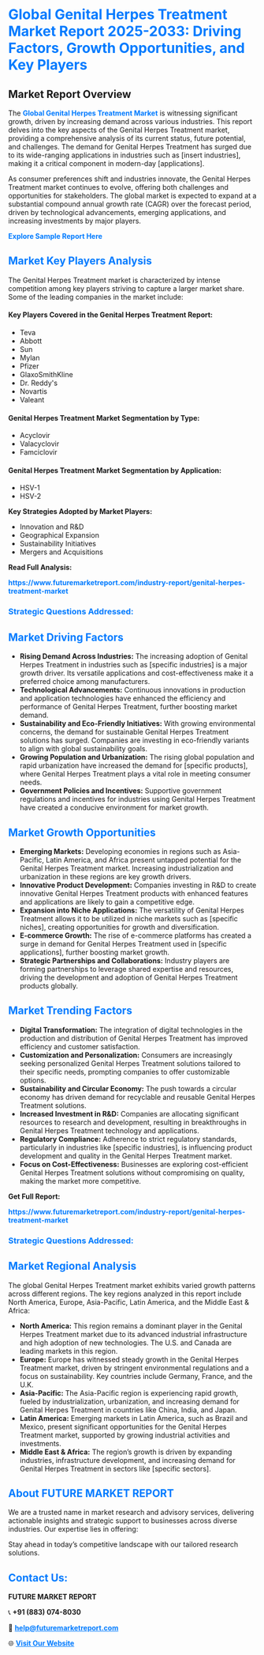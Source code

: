 <h1 style="color: #007BFF;">Global Genital Herpes Treatment Market Report 2025-2033: Driving Factors, Growth Opportunities, and Key Players</h1>

<section id="overview">
<h2>Market Report Overview</h2>
<p>The <a href="https://www.futuremarketreport.com/industry-report/genital-herpes-treatment-market" style="color: #007BFF; text-decoration: none;"><strong>Global Genital Herpes Treatment Market</strong></a> is witnessing significant growth, driven by increasing demand across various industries. This report delves into the key aspects of the Genital Herpes Treatment market, providing a comprehensive analysis of its current status, future potential, and challenges. The demand for Genital Herpes Treatment has surged due to its wide-ranging applications in industries such as [insert industries], making it a critical component in modern-day [applications].</p>
<p>As consumer preferences shift and industries innovate, the Genital Herpes Treatment market continues to evolve, offering both challenges and opportunities for stakeholders. The global market is expected to expand at a substantial compound annual growth rate (CAGR) over the forecast period, driven by technological advancements, emerging applications, and increasing investments by major players.</p>
</section>

<section id="overview">
<p><a href="https://www.futuremarketreport.com/request-sample/reportId=54345" style="color: #007BFF; text-decoration: none;"><strong>Explore Sample Report Here</strong></a></p>
</section>

<section id="key-players">
<h2 style="color: #007BFF;">Market Key Players Analysis</h2>
<p>The Genital Herpes Treatment market is characterized by intense competition among key players striving to capture a larger market share. Some of the leading companies in the market include:</p>
<h4>Key Players Covered in the Genital Herpes Treatment Report:</h4>
<ul><li>Teva</li><li>Abbott</li><li>Sun</li><li>Mylan</li><li>Pfizer</li><li>GlaxoSmithKline</li><li>Dr. Reddy&#039;s</li><li>Novartis</li><li>Valeant</li></ul>
<h4>Genital Herpes Treatment Market Segmentation by Type:</h4>
<ul><li>Acyclovir</li><li>Valacyclovir</li><li>Famciclovir</li></ul>

<h4>Genital Herpes Treatment Market Segmentation by Application:</h4>
<ul><li>HSV-1</li><li>HSV-2</li></ul>
<p><strong>Key Strategies Adopted by Market Players:</strong></p>
<ul>
<li>Innovation and R&D</li>
<li>Geographical Expansion</li>
<li>Sustainability Initiatives</li>
<li>Mergers and Acquisitions</li>
</ul>
</section>

<section>
<p><strong>Read Full Analysis: </strong></p><a href="https://www.futuremarketreport.com/industry-report/genital-herpes-treatment-market" style="color: #007BFF; text-decoration: none;"><strong>https://www.futuremarketreport.com/industry-report/genital-herpes-treatment-market</strong></a>
<h3 style="color: #007BFF;">Strategic Questions Addressed:</h3>
</section>

<section id="driving-factors">
<h2 style="color: #007BFF;">Market Driving Factors</h2>
<ul>
<li><strong>Rising Demand Across Industries:</strong> The increasing adoption of Genital Herpes Treatment in industries such as [specific industries] is a major growth driver. Its versatile applications and cost-effectiveness make it a preferred choice among manufacturers.</li>
<li><strong>Technological Advancements:</strong> Continuous innovations in production and application technologies have enhanced the efficiency and performance of Genital Herpes Treatment, further boosting market demand.</li>
<li><strong>Sustainability and Eco-Friendly Initiatives:</strong> With growing environmental concerns, the demand for sustainable Genital Herpes Treatment solutions has surged. Companies are investing in eco-friendly variants to align with global sustainability goals.</li>
<li><strong>Growing Population and Urbanization:</strong> The rising global population and rapid urbanization have increased the demand for [specific products], where Genital Herpes Treatment plays a vital role in meeting consumer needs.</li>
<li><strong>Government Policies and Incentives:</strong> Supportive government regulations and incentives for industries using Genital Herpes Treatment have created a conducive environment for market growth.</li>
</ul>
</section>

<section id="growth-opportunities">
<h2 style="color: #007BFF;">Market Growth Opportunities</h2>
<ul>
<li><strong>Emerging Markets:</strong> Developing economies in regions such as Asia-Pacific, Latin America, and Africa present untapped potential for the Genital Herpes Treatment market. Increasing industrialization and urbanization in these regions are key growth drivers.</li>
<li><strong>Innovative Product Development:</strong> Companies investing in R&D to create innovative Genital Herpes Treatment products with enhanced features and applications are likely to gain a competitive edge.</li>
<li><strong>Expansion into Niche Applications:</strong> The versatility of Genital Herpes Treatment allows it to be utilized in niche markets such as [specific niches], creating opportunities for growth and diversification.</li>
<li><strong>E-commerce Growth:</strong> The rise of e-commerce platforms has created a surge in demand for Genital Herpes Treatment used in [specific applications], further boosting market growth.</li>
<li><strong>Strategic Partnerships and Collaborations:</strong> Industry players are forming partnerships to leverage shared expertise and resources, driving the development and adoption of Genital Herpes Treatment products globally.</li>
</ul>
</section>

<section id="trending-factors">
<h2 style="color: #007BFF;">Market Trending Factors</h2>
<ul>
<li><strong>Digital Transformation:</strong> The integration of digital technologies in the production and distribution of Genital Herpes Treatment has improved efficiency and customer satisfaction.</li>
<li><strong>Customization and Personalization:</strong> Consumers are increasingly seeking personalized Genital Herpes Treatment solutions tailored to their specific needs, prompting companies to offer customizable options.</li>
<li><strong>Sustainability and Circular Economy:</strong> The push towards a circular economy has driven demand for recyclable and reusable Genital Herpes Treatment solutions.</li>
<li><strong>Increased Investment in R&D:</strong> Companies are allocating significant resources to research and development, resulting in breakthroughs in Genital Herpes Treatment technology and applications.</li>
<li><strong>Regulatory Compliance:</strong> Adherence to strict regulatory standards, particularly in industries like [specific industries], is influencing product development and quality in the Genital Herpes Treatment market.</li>
<li><strong>Focus on Cost-Effectiveness:</strong> Businesses are exploring cost-efficient Genital Herpes Treatment solutions without compromising on quality, making the market more competitive.</li>
</ul>
</section>

<section>
<p><strong>Get Full Report: </strong></p><a href="https://www.futuremarketreport.com/industry-report/genital-herpes-treatment-market" style="color: #007BFF; text-decoration: none;"><strong>https://www.futuremarketreport.com/industry-report/genital-herpes-treatment-market</strong></a>
<h3 style="color: #007BFF;">Strategic Questions Addressed:</h3>
</section>


<section id="regional-analysis">
<h2 style="color: #007BFF;">Market Regional Analysis</h2>
<p>The global Genital Herpes Treatment market exhibits varied growth patterns across different regions. The key regions analyzed in this report include North America, Europe, Asia-Pacific, Latin America, and the Middle East & Africa:</p>
<ul>
<li><strong>North America:</strong> This region remains a dominant player in the Genital Herpes Treatment market due to its advanced industrial infrastructure and high adoption of new technologies. The U.S. and Canada are leading markets in this region.</li>
<li><strong>Europe:</strong> Europe has witnessed steady growth in the Genital Herpes Treatment market, driven by stringent environmental regulations and a focus on sustainability. Key countries include Germany, France, and the U.K.</li>
<li><strong>Asia-Pacific:</strong> The Asia-Pacific region is experiencing rapid growth, fueled by industrialization, urbanization, and increasing demand for Genital Herpes Treatment in countries like China, India, and Japan.</li>
<li><strong>Latin America:</strong> Emerging markets in Latin America, such as Brazil and Mexico, present significant opportunities for the Genital Herpes Treatment market, supported by growing industrial activities and investments.</li>
<li><strong>Middle East & Africa:</strong> The region’s growth is driven by expanding industries, infrastructure development, and increasing demand for Genital Herpes Treatment in sectors like [specific sectors].</li>
</ul>
</section>

<footer>
<h2 style="color: #007BFF;">About FUTURE MARKET REPORT</h2>
<p>We are a trusted name in market research and advisory services, delivering actionable insights and strategic support to businesses across diverse industries. Our expertise lies in offering:</p>

<p>Stay ahead in today’s competitive landscape with our tailored research solutions.</p>

<h2 style="color: #007BFF;">Contact Us:</h2>
<p><strong>FUTURE MARKET REPORT</strong></p>
<p>📞 <strong>+91 (883) 074-8030</strong></p>
<p>📧 <strong><a href="mailto:help@futuremarketreport.com" style="color: #007BFF;">help@futuremarketreport.com</a></strong></p>
<p>🌐 <strong><a href="https://www.futuremarketreport.com/" style="color: #007BFF;">Visit Our Website</a></strong></p>
</footer>
